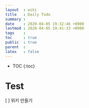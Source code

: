 ```yaml
---
layout  : wiki
title   : Daily Todo
summary : 
date    : 2020-04-05 19:32:46 +0900
lastmod : 2020-04-05 19:41:33 +0900
tags    : 
toc     : true
public  : true
parent  : 
latex   : false
---
```

* TOC
{:toc}

# Test
[ ] 위키 만들기
